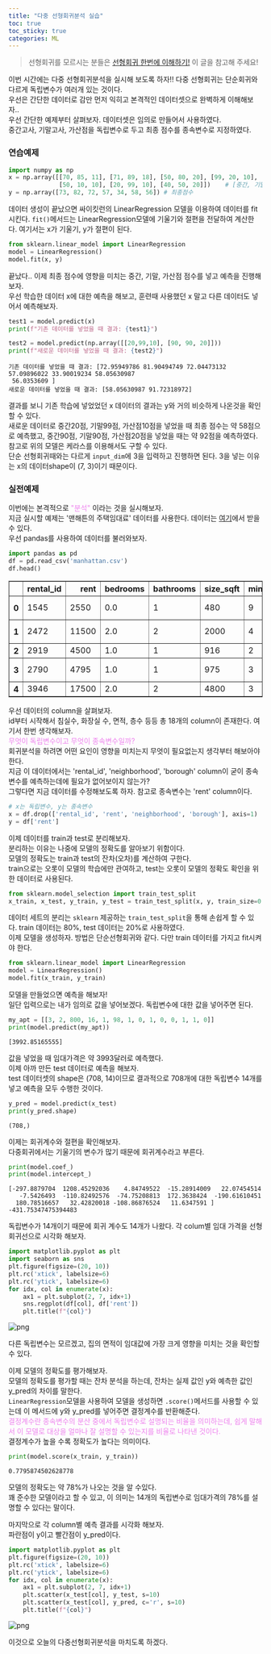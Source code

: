 ```yaml
---
title: "다중 선형회귀분석 실습"
toc: true
toc_sticky: true
categories: ML
---
```


> 선형회귀를 모르시는 분들은 [선형회귀 한번에 이해하기!](https://dongju923.github.io/ml/Linear_Regression/#gsc.tab=0) 이 글을 참고해 주세요!

이번 시간에는 다중 선형회귀분석을 실시해 보도록 하자!! 다중 선형회귀는 단순회귀와 다르게 독립변수가 여러개 있는 것이다.  
우선은 간단한 데이터로 감만 먼저 익히고 본격적인 데이터셋으로 완벽하게 이해해보자..  
우선 간단한 예제부터 살펴보자. 데이터셋은 임의로 만들어서 사용하였다.  
중간고사, 기말고사, 가산점을 독립변수로 두고 최종 점수를 종속변수로 지정하였다.

### 연습예제


```python
import numpy as np
x = np.array([[70, 85, 11], [71, 89, 18], [50, 80, 20], [99, 20, 10], 
              [50, 10, 10], [20, 99, 10], [40, 50, 20]])    # [중간, 기말, 가산점] 점수
y = np.array([73, 82, 72, 57, 34, 58, 56]) # 최종점수
```

데이터 생성이 끝났으면 싸이킷런의 LinearRegression 모델을 이용하여 데이터를 fit시킨다. 
`fit()`메서드는  LinearRegression모델에 기울기와 절편을 전달하여 계산한다. 여기서는 x가 기울기, y가 절편이 된다.



```python
from sklearn.linear_model import LinearRegression
model = LinearRegression()
model.fit(x, y) 
```


끝났다.. 이제 최종 점수에 영향을 미치는 중간, 기말, 가산점 점수를 넣고 예측을 진행해보자.  
우선 학습한 데이터 x에 대한 예측을 해보고, 훈련때 사용했던 x 말고 다른 데이터도 넣어서 예측해보자.


```python
test1 = model.predict(x)
print(f"기존 데이터를 넣었을 때 결과: {test1}")

test2 = model.predict(np.array([[20,99,10], [90, 90, 20]]))
print(f"새로운 데이터를 넣었을 때 결과: {test2}")
```

    기존 데이터를 넣었을 때 결과: [72.95949786 81.90494749 72.04473132 57.09896022 33.90019234 58.05630987
     56.0353609 ]
    새로운 데이터를 넣었을 때 결과: [58.05630987 91.72318972]


결과를 보니 기존 학습에 넣었었던 x 데이터의 결과는 y와 거의 비슷하게 나온것을 확인할 수 있다.  
새로운 데이터로 중간20점, 기말99점, 가산점10점을 넣었을 때 최종 점수는 약 58점으로 예측했고, 중간90점, 기말90점, 가산점20점을 넣었을 때는 약 92점을 예측하였다.  
참고로 위의 모델은 케라스를 이용해서도 구할 수 있다.  
단순 선형회귀때와는 다르게 `input_dim`에 3을 입력하고 진행하면 된다. 3을 넣는 이유는 x의 데이터shape이 (7, 3)이기 때문이다.

### 실전예제

이번에는 본격적으로 <span style="color:violet">"분석"</span> 이라는 것을 실시해보자.  
지금 실시할 예제는 '맨해튼의 주택임대료' 데이터를 사용한다. 데이터는 [여기](https://github.com/Codecademy/datasets/blob/master/streeteasy/manhattan.csv)에서 받을 수 있다.  
우선 pandas를 사용하여 데이터를 불러와보자.


```python
import pandas as pd
df = pd.read_csv('manhattan.csv')
df.head()
```




<div>
<style scoped>
    .dataframe tbody tr th:only-of-type {
        vertical-align: middle;
    }

    .dataframe tbody tr th {
        vertical-align: top;
    }

    .dataframe thead th {
        text-align: right;
    }
</style>
<table border="1" class="dataframe">
  <thead>
    <tr style="text-align: right;">
      <th></th>
      <th>rental_id</th>
      <th>rent</th>
      <th>bedrooms</th>
      <th>bathrooms</th>
      <th>size_sqft</th>
      <th>min_to_subway</th>
      <th>floor</th>
      <th>building_age_yrs</th>
      <th>no_fee</th>
      <th>has_roofdeck</th>
      <th>has_washer_dryer</th>
      <th>has_doorman</th>
      <th>has_elevator</th>
      <th>has_dishwasher</th>
      <th>has_patio</th>
      <th>has_gym</th>
      <th>neighborhood</th>
      <th>borough</th>
    </tr>
  </thead>
  <tbody>
    <tr>
      <th>0</th>
      <td>1545</td>
      <td>2550</td>
      <td>0.0</td>
      <td>1</td>
      <td>480</td>
      <td>9</td>
      <td>2.0</td>
      <td>17</td>
      <td>1</td>
      <td>1</td>
      <td>0</td>
      <td>0</td>
      <td>1</td>
      <td>1</td>
      <td>0</td>
      <td>1</td>
      <td>Upper East Side</td>
      <td>Manhattan</td>
    </tr>
    <tr>
      <th>1</th>
      <td>2472</td>
      <td>11500</td>
      <td>2.0</td>
      <td>2</td>
      <td>2000</td>
      <td>4</td>
      <td>1.0</td>
      <td>96</td>
      <td>0</td>
      <td>0</td>
      <td>0</td>
      <td>0</td>
      <td>0</td>
      <td>0</td>
      <td>0</td>
      <td>0</td>
      <td>Greenwich Village</td>
      <td>Manhattan</td>
    </tr>
    <tr>
      <th>2</th>
      <td>2919</td>
      <td>4500</td>
      <td>1.0</td>
      <td>1</td>
      <td>916</td>
      <td>2</td>
      <td>51.0</td>
      <td>29</td>
      <td>0</td>
      <td>1</td>
      <td>0</td>
      <td>1</td>
      <td>1</td>
      <td>1</td>
      <td>0</td>
      <td>0</td>
      <td>Midtown</td>
      <td>Manhattan</td>
    </tr>
    <tr>
      <th>3</th>
      <td>2790</td>
      <td>4795</td>
      <td>1.0</td>
      <td>1</td>
      <td>975</td>
      <td>3</td>
      <td>8.0</td>
      <td>31</td>
      <td>0</td>
      <td>0</td>
      <td>0</td>
      <td>1</td>
      <td>1</td>
      <td>1</td>
      <td>0</td>
      <td>1</td>
      <td>Greenwich Village</td>
      <td>Manhattan</td>
    </tr>
    <tr>
      <th>4</th>
      <td>3946</td>
      <td>17500</td>
      <td>2.0</td>
      <td>2</td>
      <td>4800</td>
      <td>3</td>
      <td>4.0</td>
      <td>136</td>
      <td>0</td>
      <td>0</td>
      <td>0</td>
      <td>1</td>
      <td>1</td>
      <td>1</td>
      <td>0</td>
      <td>1</td>
      <td>Soho</td>
      <td>Manhattan</td>
    </tr>
  </tbody>
</table>
</div>



우선 데이터의 column을 살펴보자.  
id부터 시작해서 침실수, 화장실 수, 면적, 층수 등등 총 18개의 column이 존재한다. 여기서 한번 생각해보자.  
<span style="color:violet">무엇이 독립변수이고 무엇이 종속변수일까?</span>  
회귀분석을 하려면 어떤 요인이 영향을 미치는지 무엇이 필요없는지 생각부터 해보아야 한다.  
지금 이 데이터에서는 'rental_id', 'neighborhood', 'borough' column이 굳이 종속변수를 예측하는데에 필요가 없어보이지 않는가?  
그렇다면 지금 데이터를 수정해보도록 하자. 참고로 종속변수는 'rent' column이다.


```python
# x는 독립변수, y는 종속변수
x = df.drop(['rental_id', 'rent', 'neighborhood', 'borough'], axis=1)
y = df['rent']
```

이제 데이터를 train과 test로 분리해보자.  
분리하는 이유는 나중에 모델의 정확도를 알아보기 위함이다.  
모델의 정확도는 train과 test의 잔차(오차)를 계산하여 구한다.  
train으로는 오롯이 모델의 학습에만 관여하고, test는 오롯이 모델의 정확도 확인을 위한 데이터로 사용된다.


```python
from sklearn.model_selection import train_test_split
x_train, x_test, y_train, y_test = train_test_split(x, y, train_size=0.8, test_size=0.2)
```

데이터 세트의 분리는 `sklearn` 제공하는 `train_test_split`을 통해 손쉽게 할 수 있다.
train 데이터는 80%, test 데이터는 20%로 사용하였다.  
이제 모델을 생성하자. 방법은 단순선형회귀와 같다. 다만 train 데이터를 가지고 fit시켜야 한다.


```python
from sklearn.linear_model import LinearRegression
model = LinearRegression()
model.fit(x_train, y_train) 
```



모델을 만들었으면 예측을 해보자!  
일단 입력으로는 내가 임의로 값을 넣어보겠다. 독립변수에 대한 값을 넣어주면 된다.


```python
my_apt = [[3, 2, 800, 16, 1, 98, 1, 0, 1, 0, 0, 1, 1, 0]]
print(model.predict(my_apt))
```

    [3992.85165555]



값을 넣었을 때 임대가격은 약 3993달러로 예측했다.  
이제 아까 만든 test 데이터로 예측을 해보자.  
test 데이터셋의 shape은 (708, 14)이므로 결과적으로 708개에 대한 독립변수 14개를 넣고 예측을 모두 수행한 것이다.


```python
y_pred = model.predict(x_test)
print(y_pred.shape)
```

    (708,)


이제는 회귀계수와 절편을 확인해보자.  
다중회귀에서는 기울기의 변수가 많기 때문에 회귀계수라고 부른다.  


```python
print(model.coef_)
print(model.intercept_)
```

    [-297.8879704  1208.45292036    4.84749522  -15.28914009   22.07454514
       -7.5426493  -110.82492576  -74.75208813  172.3638424  -190.61610451
      180.78516657   32.42820018 -108.86876524   11.6347591 ]
    -431.75347475394483


독립변수가 14개이기 때문에 회귀 계수도 14개가 나왔다. 
각 colum별 임대 가격을 선형 회귀선으로 시각화 해보자.


```python
import matplotlib.pyplot as plt
import seaborn as sns
plt.figure(figsize=(20, 10))
plt.rc('xtick', labelsize=6)
plt.rc('ytick', labelsize=6)
for idx, col in enumerate(x):
    ax1 = plt.subplot(2, 7, idx+1)
    sns.regplot(df[col], df['rent'])
    plt.title(f"{col}")
```


    
![png](/assets/images/regression/mlr1.png)
    


다른 독립변수는 모르겠고, 집의 면적이 임대값에 가장 크게 영향을 미치는 것을 확인할 수 있다.

이제 모델의 정확도를 평가해보자.  
모델의 정확도를 평가할 때는 잔차 분석을 하는데, 잔차는 실제 값인 y와 예측한 값인 y_pred의 차이를 말한다.  
`LinearRegression`모델을 사용하여 모델을 생성하면 `.score()`메서드를 사용할 수 있는데 이 메서드에 y와 y_pred를 넣어주면 결정계수를 반환해준다.  
<span style="color:violet">결정계수란 종속변수의 분산 중에서 독립변수로 설명되는 비율을 의미하는데, 쉽게 말해서 이 모델로 대상을 얼마나 잘 설명할 수 있는지를 비율로 나타낸 것이다.</span>  
결정계수가 높을 수록 정확도가 높다는 의미이다.


```python
print(model.score(x_train, y_train))
```

    0.7795874502628778


모델의 정확도는 약 78%가 나오는 것을 알 수있다.  
꽤 준수한 모델이라고 할 수 있고, 이 의미는 14개의 독립변수로 임대가격의 78%를 설명할 수 있다는 말이다.

마지막으로 각 column별 예측 결과를 시각화 해보자.  
파란점이 y이고 빨간점이 y_pred이다.


```python
import matplotlib.pyplot as plt
plt.figure(figsize=(20, 10))
plt.rc('xtick', labelsize=6)
plt.rc('ytick', labelsize=6)
for idx, col in enumerate(x):
    ax1 = plt.subplot(2, 7, idx+1)
    plt.scatter(x_test[col], y_test, s=10)
    plt.scatter(x_test[col], y_pred, c='r', s=10)
    plt.title(f"{col}")
```


    
![png](/assets/images/regression/mlr2.png)
    


이것으로 오늘의 다중선형회귀분석을 마치도록 하겠다.
